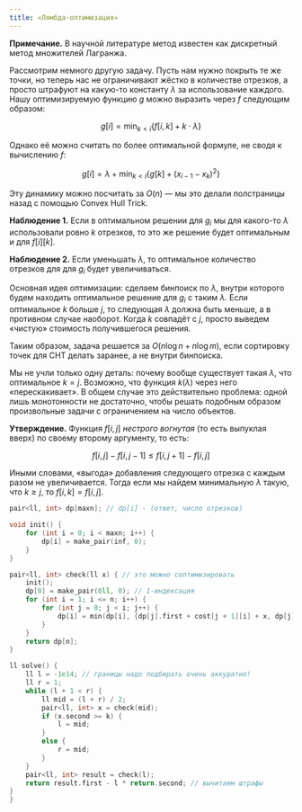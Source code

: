 ```yaml
---
title: «Лямбда-оптимизация»
---
```


**Примечание.** В научной литературе метод известен как дискретный метод множителей Лагранжа.

Рассмотрим немного другую задачу. Пусть нам нужно покрыть те же точки, но теперь нас не ограничивают жёстко в количестве отрезков, а просто штрафуют на какую-то константу $\lambda$ за использование каждого. Нашу оптимизируемую функцию $g$ можно выразить через $f$ следующим образом:

$$
g[i] = \min_{k < i} \{f[i, k] + k \cdot \lambda \}
$$

 Однако её можно считать по более оптимальной формуле, не сводя к вычислению $f$:

$$
g[i] = \lambda + \min_{k < i} \{g[k] + (x_{i-1} - x_k)^2 \}
$$

Эту динамику можно посчитать за $O(n)$ — мы это делали полстраницы назад с помощью Convex Hull Trick.

**Наблюдение 1.** Если в оптимальном решении для $g_i$ мы для какого-то $\lambda$ использовали ровно $k$ отрезков, то это же решение будет оптимальным и для $f[i][k]$.

**Наблюдение 2.** Если уменьшать $\lambda$, то оптимальное количество отрезков для для $g_i$ будет увеличиваться.

Основная идея оптимизации: сделаем бинпоиск по $\lambda$, внутри которого будем находить оптимальное решение для $g_i$ с таким $\lambda$. Если оптимальное $k$ больше $j$, то следующая $\lambda$ должна быть меньше, а в противном случае наоборот. Когда $k$ совпадёт с $j$, просто выведем «чистую» стоимость получившегося решения.

Таким образом, задача решается за $O(n \log n + n \log m)$, если сортировку точек для CHT делать заранее, а не внутри бинпоиска.

Мы не учли только одну деталь: почему вообще существует такая $\lambda$, что оптимальное $k = j$. Возможно, что функция $k(\lambda)$ через него «перескакивает». В общем случае это действительно проблема: одной лишь монотонности не достаточно, чтобы решать подобным образом произвольные задачи с ограничением на число объектов.

**Утверждение.** Функция $f[i, j]$ *нестрого вогнутая* (то есть выпуклая вверх) по своему второму аргументу, то есть:

$$
f[i, j] - f[i, j-1] \leq f[i, j+1] - f[i, j]
$$

Иными словами, «выгода» добавления следующего отрезка с каждым разом не увеличивается. Тогда если мы найдем минимальную $\lambda$ такую, что $k \ge j$, то $f[i, k] = f[i, j]$.

```c++
pair<ll, int> dp[maxn]; // dp[i] - (ответ, число отрезков)

void init() {
    for (int i = 0; i < maxn; i++) {
        dp[i] = make_pair(inf, 0);
    }
}

pair<ll, int> check(ll x) { // это можно соптимизировать
    init();
    dp[0] = make_pair(0ll, 0); // 1-индексация
    for (int i = 1; i <= n; i++) {
        for (int j = 0; j < i; j++) {
            dp[i] = min(dp[i], {dp[j].first + cost[j + 1][i] + x, dp[j].second + 1});
        }
    }
    return dp[n];
}

ll solve() {
    ll l = -1e14; // границы надо подбирать очень аккуратно!
    ll r = 1;
    while (l + 1 < r) {
        ll mid = (l + r) / 2;
        pair<ll, int> x = check(mid);
        if (x.second >= k) {
            l = mid;
        }
        else {
            r = mid;
        }
    }
    pair<ll, int> result = check(l);
    return result.first - l * return.second; // вычитаем штрафы
}
}
```
